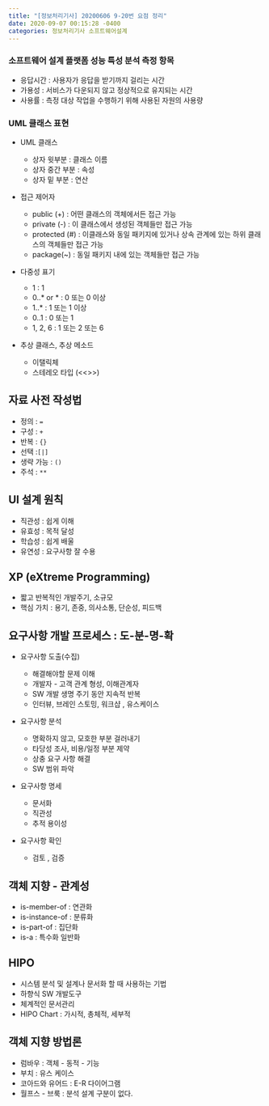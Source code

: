 ```yaml
---
title: "[정보처리기사] 20200606 9-20번 요점 정리"
date: 2020-09-07 00:15:28 -0400
categories: 정보처리기사 소프트웨어설계
---
```


### 소프트웨어 설계 플랫폼 성능 특성 분석 측정 항목

- 응답시간 : 사용자가 응답을 받기까지 걸리는 시간
- 가용성 : 서비스가 다운되지 않고 정상적으로 유지되는 시간
- 사용률 : 측정 대상 작업을 수행하기 위해 사용된 자원의 사용량

### UML 클래스 표현

- UML 클래스
    - 상자 윗부분 : 클래스 이름
    - 상자 중간 부분 : 속성
    - 상자 밑 부분 : 연산

- 접근 제어자
    - public (+) : 어떤 클래스의 객체에서든 접근 가능
    - private (-) : 이 클래스에서 생성된 객체들만 접근 가능
    - protected (#) : 이클래스와 동일 패키지에 있거나 상속 관계에 있는 하위 클래스의 객체들만 접근 가능
    - package(~) : 동일 패키지 내에 있는 객체들만 접근 가능

- 다중성 표기
    - 1 : 1
    - 0..* or * : 0 또는 0 이상
    - 1..* : 1 또는 1 이상
    - 0..1 : 0 또는 1
    - 1, 2, 6 : 1 또는 2 또는 6

- 추상 클래스, 추상 메소드
    - 이탤릭체
    - 스테레오 타입 (<<>>)

## 자료 사전 작성법

- 정의 : ``=``
- 구성 : ``+``
- 반복 : ``{}``
- 선택 :``[|]``
- 생략 가능 : ``()``
- 주석 : ``**``

## UI 설계 원칙

- 직관성 : 쉽게 이해
- 유효성 : 목적 달성
- 학습성 : 쉽게 배울
- 유연성 : 요구사항 잘 수용

## XP (eXtreme Programming)

- 짧고 반복적인 개발주기, 소규모
- 핵심 가치 : 용기, 존중, 의사소통, 단순성, 피드백

## 요구사항 개발 프로세스 : 도-분-명-확

- 요구사항 도출(수집)
    - 해결해야할 문제 이해
    - 개발자 - 고객 관계 형성, 이해관계자
    - SW 개발 생명 주기 동안 지속적 반복
    - 인터뷰, 브레인 스토밍, 워크샵 , 유스케이스

- 요구사항 분석
    - 명확하지 않고, 모호한 부분 걸러내기
    - 타당성 조사, 비용/일정 부분 제약
    - 상충 요구 사항 해결
    - SW 범위 파악

- 요구사항 명세
    - 문서화
    - 직관성
    - 추적 용이성

- 요구사항 확인
    - 검토 , 검증

## 객체 지향 - 관계성

- is-member-of : 연관화
- is-instance-of : 분류화
- is-part-of : 집단화
- is-a : 특수화 일반화

## HIPO

- 시스템 분석 및 설계나 문서화 할 때 사용하는 기법
- 하향식 SW 개발도구
- 체계적인 문서관리
- HIPO Chart : 가시적, 총체적, 세부적

## 객체 지향 방법론

- 럼바우 : 객체 - 동적 - 기능
- 부치 : 유스 케이스
- 코아드와 유어드 : E-R 다이어그램
- 월프스 - 브룩 : 분석 설계 구분이 없다.